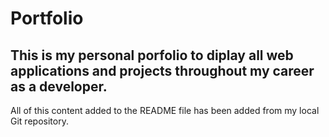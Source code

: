 # Portfolio

## This is my personal porfolio to diplay all web applications and projects throughout my career as a developer. 

All of this content added to the README file has been added from my local Git repository. 